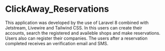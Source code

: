 # ClickAway_Reservations

This application was developed by the use of Laravel 8 combined with Jetstream, Livewire and Tailwind CSS. In this users can create their accounts, search the registered and availeble shops and make reservations. Users also can register their companies. The users after a reservation completed receives an verification email and SMS.
